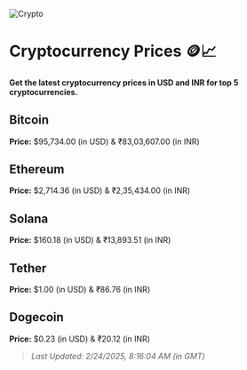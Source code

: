 
![Crypto](https://www.techguide.com.au/wp-content/uploads/2020/11/crypto3.jpeg)

# Cryptocurrency Prices 🪙📈

#### Get the latest cryptocurrency prices in USD and INR for top 5 cryptocurrencies.

## Bitcoin

**Price:** $95,734.00 (in USD) & ₹83,03,607.00 (in INR)

## Ethereum

**Price:** $2,714.36 (in USD) & ₹2,35,434.00 (in INR)

## Solana

**Price:** $160.18 (in USD) & ₹13,893.51 (in INR)

## Tether

**Price:** $1.00 (in USD) & ₹86.76 (in INR)

## Dogecoin

**Price:** $0.23 (in USD) & ₹20.12 (in INR)

> _Last Updated: 2/24/2025, 8:16:04 AM (in GMT)_
